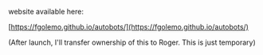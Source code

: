 website available here:

[https://fgolemo.github.io/autobots/](https://fgolemo.github.io/autobots/)

(After launch, I'll transfer ownership of this to Roger. This is just temporary)